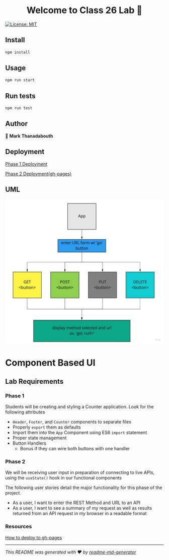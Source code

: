 <h1 align="center">Welcome to Class 26 Lab 👋</h1>
<p>
  <a href="#" target="_blank">
    <img alt="License: MIT" src="https://img.shields.io/badge/License-MIT-yellow.svg" />
  </a>
</p>

## Install

```sh
npm install
```

## Usage

```sh
npm run start
```

## Run tests

```sh
npm run test
```

## Author

👤 **Mark Thanadabouth**

## Deployment

[Phase 1 Deployment](https://codesandbox.io/s/inspiring-fast-txi2r?file=/src/index.js)

[Phase 2 Deployment(gh-pages)](https://markjackson28.github.io/resty/)

## UML

![lab26UML](./img/lab26UML.jpg)

# Component Based UI

## Lab Requirements

### Phase 1

Students will be creating and styling a Counter application. Look for the following attributes

- `Header`, `Footer`, and `Counter` components to separate files
- Properly `export` them as defaults
- Import them into the `App` Component using ES6 `import` statement
- Proper state management
- Button Handlers
  - Bonus if they can wire both buttons with one handler

### Phase 2

We will be receiving user input in preparation of connecting to live APIs, using the `useState()` hook in our functional components

The following user stories detail the major functionality for this phase of the project.

- As a user, I want to enter the REST Method and URL to an API
- As a user, I want to see a summary of my request as well as results returned from an API request in my browser in a readable format

### Resources

[How to deploy to gh-pages](https://medium.com/mobile-web-dev/how-to-build-and-deploy-a-react-app-to-github-pages-in-less-than-5-minutes-d6c4ffd30f14)

***
_This README was generated with ❤️ by [readme-md-generator](https://github.com/kefranabg/readme-md-generator)_

